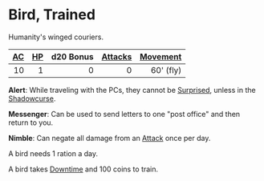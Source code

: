 # Bird, Trained

Humanity's winged couriers.

| [AC](../../../Player%20Characters/Derived%20Statistics/Armor%20Class.md) | [HP](../../../Player%20Characters/Derived%20Statistics/Hit%20Points.md) | d20 Bonus | [Attacks](../../../Game%20Procedures/Combat/Attack.md) | [Movement](../../../Game%20Procedures/Combat/Movement.md) |
| -----------------------------------------------------------------------: | ----------------------------------------------------------------------: | --------: | -----------------------------------------------------: | --------------------------------------------------------: |
|                                                                       10 |                                                                       1 |         0 |                                                      0 |                                                 60' (fly) |

**Alert**: While traveling with the PCs, they cannot be [Surprised](../../../Game%20Procedures/Conditions/Surprised.md), unless in the [Shadowcurse](../../../Game%20Procedures/Hazards/Shadowcurse.md).

**Messenger**: Can be used to send letters to one "post office" and then return to you.

**Nimble**: Can negate all damage from an [Attack](../../../Game%20Procedures/Combat/Attack.md) once per day.

A bird needs 1 ration a day.

A bird takes [Downtime](../../../Game%20Procedures/Exploration/Downtime.md) and 100 coins to train.
